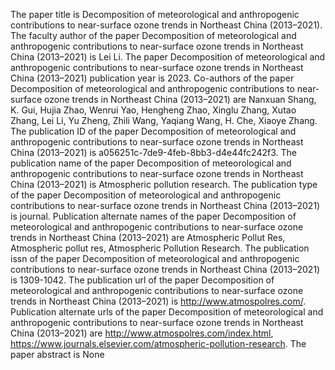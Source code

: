 The paper title is Decomposition of meteorological and anthropogenic contributions to near-surface ozone trends in Northeast China (2013–2021).
The faculty author of the paper Decomposition of meteorological and anthropogenic contributions to near-surface ozone trends in Northeast China (2013–2021) is Lei Li.
The paper Decomposition of meteorological and anthropogenic contributions to near-surface ozone trends in Northeast China (2013–2021) publication year is 2023.
Co-authors of the paper Decomposition of meteorological and anthropogenic contributions to near-surface ozone trends in Northeast China (2013–2021) are Nanxuan Shang, K. Gui, Hujia Zhao, Wenrui Yao, Hengheng Zhao, Xinglu Zhang, Xutao Zhang, Lei Li, Yu Zheng, Zhili Wang, Yaqiang Wang, H. Che, Xiaoye Zhang.
The publication ID of the paper Decomposition of meteorological and anthropogenic contributions to near-surface ozone trends in Northeast China (2013–2021) is a056251c-7de9-4feb-8bb3-d4e44fc242f3.
The publication name of the paper Decomposition of meteorological and anthropogenic contributions to near-surface ozone trends in Northeast China (2013–2021) is Atmospheric pollution research.
The publication type of the paper Decomposition of meteorological and anthropogenic contributions to near-surface ozone trends in Northeast China (2013–2021) is journal.
Publication alternate names of the paper Decomposition of meteorological and anthropogenic contributions to near-surface ozone trends in Northeast China (2013–2021) are Atmospheric Pollut Res, Atmospheric pollut res, Atmospheric Pollution Research.
The publication issn of the paper Decomposition of meteorological and anthropogenic contributions to near-surface ozone trends in Northeast China (2013–2021) is 1309-1042.
The publication url of the paper Decomposition of meteorological and anthropogenic contributions to near-surface ozone trends in Northeast China (2013–2021) is http://www.atmospolres.com/.
Publication alternate urls of the paper Decomposition of meteorological and anthropogenic contributions to near-surface ozone trends in Northeast China (2013–2021) are http://www.atmospolres.com/index.html, https://www.journals.elsevier.com/atmospheric-pollution-research.
The paper abstract is None
